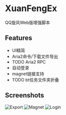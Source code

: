 XuanFengEx
==========

QQ旋风Web版增强脚本

Features
--------

- UI精简
- Aria2命令/下载文件导出
- TODO Aria2 RPC
- 自动登录
- magnet链接支持
- TODO bt任务文件夹折叠


Screenshots
-----------

![Export](https://github.com/rhyzx/xuanfeng-userscript/raw/master/export.png)
![Magnet](https://github.com/rhyzx/xuanfeng-userscript/raw/master/magnet.png)
![Login](https://github.com/rhyzx/xuanfeng-userscript/raw/master/login.png)


